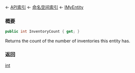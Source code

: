 ← [API索引](Api-Index) ← [命名空间索引](Namespace-Index) ← [IMyEntity](VRage.Game.ModAPI.Ingame.IMyEntity)

### 概要

```csharp
public int InventoryCount { get; }
```

Returns the count of the number of inventories this entity has.

### 返回

[int](https://docs.microsoft.com/en-us/dotnet/api/System.Int32?view=netframework-4.6)

